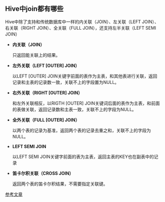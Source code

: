 ## Hive中join都有哪些

Hive中除了支持和传统数据库中一样的内关联（JOIN）、左关联（LEFT JOIN）、右关联（RIGHT JOIN）、全关联（FULL JOIN），还支持左半关联（LEFT SEMI JOIN）

- **内关联（JOIN）**

  只返回能关联上的结果。

- **左外关联（LEFT [OUTER] JOIN）**

  以LEFT [OUTER] JOIN关键字前面的表作为主表，和其他表进行关联，返回记录和主表的记录数一致，关联不上的字段置为NULL。

- **右外关联（RIGHT [OUTER] JOIN）**

  和左外关联相反，以RIGTH [OUTER] JOIN关键词后面的表作为主表，和前面的表做关联，返回记录数和主表一致，关联不上的字段为NULL。

- **全外关联（FULL [OUTER] JOIN）**

  以两个表的记录为基准，返回两个表的记录去重之和，关联不上的字段为NULL。

- **LEFT SEMI JOIN**

  以LEFT SEMI JOIN关键字前面的表为主表，返回主表的KEY也在副表中的记录

- **笛卡尔积关联（CROSS JOIN）**

  返回两个表的笛卡尔积结果，不需要指定关联键。



[参考文章](<http://lxw1234.com/archives/2015/06/315.htm>)